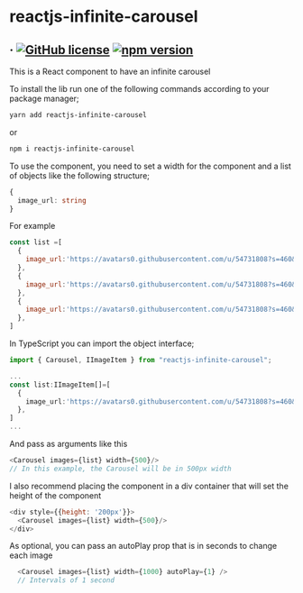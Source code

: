 # reactjs-infinite-carousel
## &middot; [![GitHub license](https://img.shields.io/badge/license-MIT-blue.svg)](https://github.com/Matan18/reactjs-infinite-carousel/blob/master/LICENSE) [![npm version](https://img.shields.io/npm/v/reactjs-infinite-carousel.svg?style=flat)](https://www.npmjs.com/package/reactjs-infinite-carousel)

This is a React component to have an infinite carousel

To install the lib run one of the following commands according to your package manager;

```bash
yarn add reactjs-infinite-carousel
```
or
```bash
npm i reactjs-infinite-carousel
```

To use the component, you need to set a width for the component and a list of objects like the following structure;

```ts
{
  image_url: string
}
```
For example
```js
const list =[
  {
    image_url:'https://avatars0.githubusercontent.com/u/54731808?s=460&u=f1dd2199406981cedca881fca032889be8408878&v=4'
  },
  {
    image_url:'https://avatars0.githubusercontent.com/u/54731808?s=460&u=f1dd2199406981cedca881fca032889be8408878&v=4'
  },
  {
    image_url:'https://avatars0.githubusercontent.com/u/54731808?s=460&u=f1dd2199406981cedca881fca032889be8408878&v=4'
  },
]
```
In TypeScript you can import the object interface;

```ts
import { Carousel, IImageItem } from "reactjs-infinite-carousel";

...
const list:IImageItem[]=[
  {
    image_url:'https://avatars0.githubusercontent.com/u/54731808?s=460&u=f1dd2199406981cedca881fca032889be8408878&v=4'
  },
]
...
```

And pass as arguments like this

```js
<Carousel images={list} width={500}/>
// In this example, the Carousel will be in 500px width
```

I also recommend placing the component in a div container that will set the height of the component

```js
<div style={{height: '200px'}}>
  <Carousel images={list} width={500}/>
</div>
```

As optional, you can pass an autoPlay prop that is in seconds to change each image

```js
  <Carousel images={list} width={1000} autoPlay={1} />
  // Intervals of 1 second
```
